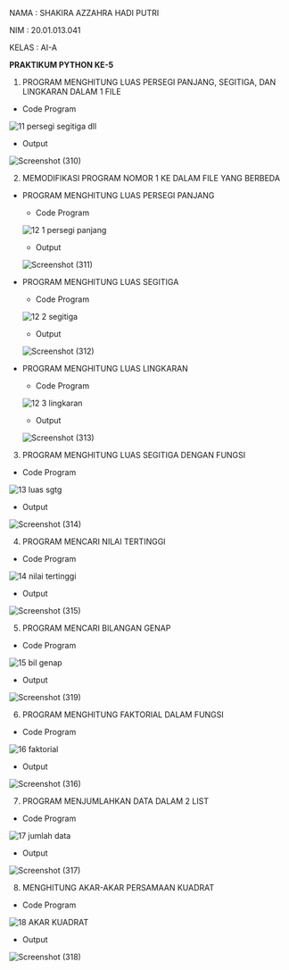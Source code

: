 NAMA : SHAKIRA AZZAHRA HADI PUTRI

NIM : 20.01.013.041

KELAS : AI-A

**PRAKTIKUM PYTHON KE-5**

1. PROGRAM MENGHITUNG LUAS PERSEGI PANJANG, SEGITIGA, DAN LINGKARAN DALAM 1 FILE

- Code Program

![11  persegi segitiga dll](https://user-images.githubusercontent.com/92997232/142636800-e8fbfbcb-2d64-4106-a7ec-d38a893d2f2b.png)

- Output

![Screenshot (310)](https://user-images.githubusercontent.com/92997232/142636867-024c7bd5-28d3-4b1b-bf9c-c9409a708d3d.png)

2. MEMODIFIKASI PROGRAM NOMOR 1 KE DALAM FILE YANG BERBEDA

- PROGRAM MENGHITUNG LUAS PERSEGI PANJANG

  - Code Program

  ![12 1 persegi panjang](https://user-images.githubusercontent.com/92997232/142637205-9bb61ecb-eafe-4b84-a28a-5db18845142e.png)
  
  - Output

  ![Screenshot (311)](https://user-images.githubusercontent.com/92997232/142637172-da227ef0-9d81-446f-802d-6084bdae8e2e.png)

- PROGRAM MENGHITUNG LUAS SEGITIGA

  - Code Program

  ![12 2 segitiga](https://user-images.githubusercontent.com/92997232/142637397-90985fc9-e047-492d-ba0a-52c0ff950af6.png)
  
  - Output

  ![Screenshot (312)](https://user-images.githubusercontent.com/92997232/142637407-59174533-782b-43a1-8bad-72d695616eb6.png)
  
- PROGRAM MENGHITUNG LUAS LINGKARAN

  - Code Program

  ![12 3 lingkaran](https://user-images.githubusercontent.com/92997232/142637612-74d6c7df-0472-49c3-90a5-8bd44a85144a.png)
  
  - Output

  ![Screenshot (313)](https://user-images.githubusercontent.com/92997232/142637568-e403c216-30d2-4092-bee0-f393c9c98c79.png)

3. PROGRAM MENGHITUNG LUAS SEGITIGA DENGAN FUNGSI

- Code Program

![13  luas sgtg](https://user-images.githubusercontent.com/92997232/142638558-5387fdfb-db87-4fd1-b8cc-5d875e55a419.png)

- Output

![Screenshot (314)](https://user-images.githubusercontent.com/92997232/142638567-3e654a07-36e3-455a-9ed3-c3f2ce5d058a.png)

4. PROGRAM MENCARI NILAI TERTINGGI

- Code Program

![14  nilai tertinggi](https://user-images.githubusercontent.com/92997232/142638916-1a7c0c2b-c593-47da-b7fb-dbf680b1f367.png)

- Output

![Screenshot (315)](https://user-images.githubusercontent.com/92997232/142638915-ab1ee9a3-a9d7-437f-822f-f165170e1e16.png)

5. PROGRAM MENCARI BILANGAN GENAP

- Code Program

![15  bil genap](https://user-images.githubusercontent.com/92997232/142647424-99082ae7-fb49-43ee-a10b-e81d1fdf3b7b.png)

- Output

![Screenshot (319)](https://user-images.githubusercontent.com/92997232/142647342-b7010744-b2ac-415a-9674-b15443e154fb.png)

6. PROGRAM MENGHITUNG FAKTORIAL DALAM FUNGSI

- Code Program

![16  faktorial](https://user-images.githubusercontent.com/92997232/142642301-38320106-3bc8-4168-a871-e6b9970b1251.png)

- Output

![Screenshot (316)](https://user-images.githubusercontent.com/92997232/142642354-2bdb7a8a-8e82-4926-9ea6-d256744873d7.png)

7. PROGRAM MENJUMLAHKAN DATA DALAM 2 LIST

- Code Program

![17  jumlah data](https://user-images.githubusercontent.com/92997232/142642514-eb31d133-0c7d-4359-b724-8ddbfd8a4a29.png)

- Output

![Screenshot (317)](https://user-images.githubusercontent.com/92997232/142642479-e168d508-617f-43c0-891b-3ab28334f55d.png)

8. MENGHITUNG AKAR-AKAR PERSAMAAN KUADRAT

- Code Program

![18  AKAR KUADRAT](https://user-images.githubusercontent.com/92997232/142645365-24f09cc5-b2a6-4995-9cda-d5222934b46c.png)

- Output

![Screenshot (318)](https://user-images.githubusercontent.com/92997232/142645457-6e8f5e5f-5a3f-4ef1-aae8-aedf92c4efa7.png)


